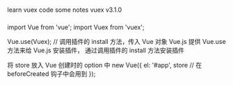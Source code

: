 ###

learn vuex code some notes
vuex v3.1.0

###

###

import Vue from 'vue';
import Vuex from 'vuex';

Vue.use(Vuex); // 调用插件的 install 方法，传入 Vue 对象
Vue.js 提供 Vue.use 方法来给 Vue.js 安装插件，
通过调用插件的 install 方法安装插件

将 store 放入 Vue 创建时的 option 中
new Vue({
el: '#app',
store // 在 beforeCreated 钩子中会用到
});

###
